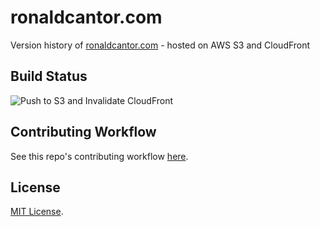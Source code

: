 # ronaldcantor.com

Version history of [ronaldcantor.com](https://ronaldcantor.com) - hosted on AWS S3 and CloudFront

## Build Status

![Push to S3 and Invalidate CloudFront](https://github.com/lucascantor/ronaldcantor.com/workflows/Push%20to%20S3%20and%20Invalidate%20CloudFront/badge.svg?branch=master)

## Contributing Workflow

See this repo's contributing workflow [here](./contributing.md).

## License

[MIT License](./LICENSE).
